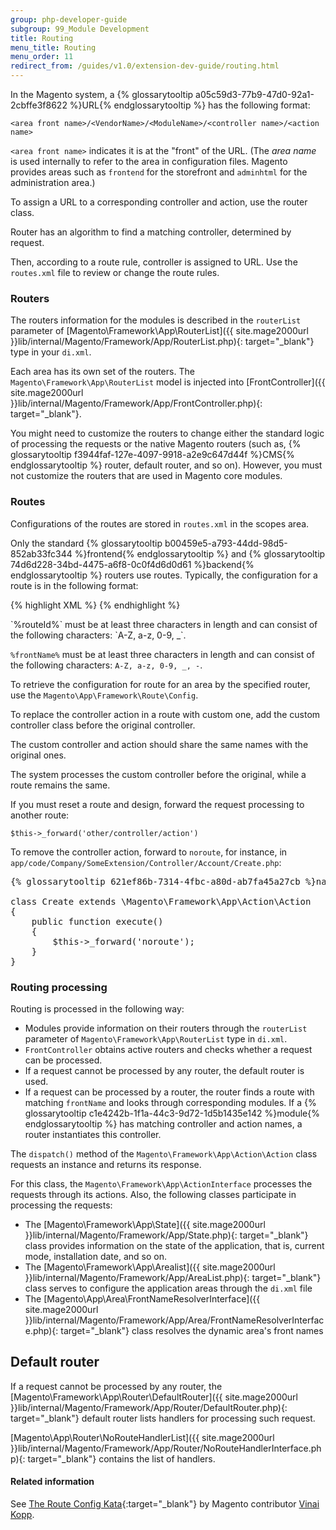 ```yaml
---
group: php-developer-guide
subgroup: 99_Module Development
title: Routing
menu_title: Routing
menu_order: 11
redirect_from: /guides/v1.0/extension-dev-guide/routing.html
---
```


In the Magento system, a {% glossarytooltip a05c59d3-77b9-47d0-92a1-2cbffe3f8622 %}URL{% endglossarytooltip %} has the following format:

`<area front name>/<VendorName>/<ModuleName>/<controller name>/<action name>`

`<area front name>` indicates it is at the "front" of the URL. (The _area name_ is used internally to refer to the area in configuration files. Magento provides areas such as `frontend` for the storefront and `adminhtml` for the administration area.)

To assign a URL to a corresponding controller and action, use the router class.

Router has an algorithm to find a matching controller, determined by request.

Then, according to a route rule, controller is assigned to URL. Use the `routes.xml` file to review or change the route rules.

### Routers

The routers information for the modules is described in the `routerList` parameter of [Magento\\Framework\\App\\RouterList]({{ site.mage2000url }}lib/internal/Magento/Framework/App/RouterList.php){: target="_blank"} type in your `di.xml`.

Each area has its own set of the routers. The `Magento\Framework\App\RouterList` model is injected into [FrontController]({{ site.mage2000url }}lib/internal/Magento/Framework/App/FrontController.php){: target="_blank"}.

You might need to customize the routers to change either the standard logic of processing the requests or the native Magento routers
(such as, {% glossarytooltip f3944faf-127e-4097-9918-a2e9c647d44f %}CMS{% endglossarytooltip %} router, default router, and so on).
However, you must not customize the routers that are used in Magento core modules.

### Routes

Configurations of the routes are stored in `routes.xml` in the scopes area.

Only the standard {% glossarytooltip b00459e5-a793-44dd-98d5-852ab33fc344 %}frontend{% endglossarytooltip %} and {% glossarytooltip 74d6d228-34bd-4475-a6f8-0c0f4d6d0d61 %}backend{% endglossarytooltip %} routers use routes. Typically, the configuration for a route is in the following format:

{% highlight XML %}
<config>
    <router id="%routerId%">
        <route id="%routeId%" frontName="%frontName%">
            <module name="%moduleName%" before="%moduleName%"/>
        </route>
    </router>
</config>
{% endhighlight %}

<div class="bs-callout bs-callout-info" id="info" markdown="1">
`%routeId%` must be at least three characters in length and can consist of the following characters: `A-Z, a-z, 0-9, _`.

`%frontName%` must be at least three characters in length and can consist of the following characters: `A-Z, a-z, 0-9, _, -`.
</div>

To retrieve the configuration for route for an area by the specified router, use the `Magento\App\Framework\Route\Config`.

To replace the controller action in a route with custom one, add the custom controller class before the original controller.

The custom controller and action should share the same names with the original ones.

The system processes the custom controller before the original, while a route remains the same.

If you must reset a route and design, forward the request processing to another route:

`$this->_forward('other/controller/action')`

To remove the controller action, forward to `noroute`, for instance, in `app/code/Company/SomeExtension/Controller/Account/Create.php`:


<pre>
{% glossarytooltip 621ef86b-7314-4fbc-a80d-ab7fa45a27cb %}namespace{% endglossarytooltip %} Company\SomeExtension\Controller\Account;

class Create extends \Magento\Framework\App\Action\Action
{
    public function execute()
    {
        $this->_forward('noroute');
    }
}
</pre>

### Routing processing

Routing is processed in the following way:

* Modules provide information on their routers through the `routerList` parameter of `Magento\Framework\App\RouterList` type in `di.xml`.
* `FrontController` obtains active routers and checks whether a request can be processed.
* If a request cannot be processed by any router, the default router is used.
* If a request can be processed by a router, the router finds a route with matching `frontName` and looks through corresponding modules. If a {% glossarytooltip c1e4242b-1f1a-44c3-9d72-1d5b1435e142 %}module{% endglossarytooltip %} has matching controller and action names, a router instantiates this controller.

The `dispatch()` method of the `Magento\Framework\App\Action\Action` class requests an instance and returns its response.

For this class, the `Magento\Framework\App\ActionInterface` processes the requests through its actions. Also, the following classes participate in processing the requests:

* The [Magento\\Framework\\App\\State]({{ site.mage2000url }}lib/internal/Magento/Framework/App/State.php){: target="_blank"}  class provides information on the state of the application, that is, current mode, installation date, and so on.
* The [Magento\\Framework\\App\\Arealist]({{ site.mage2000url }}lib/internal/Magento/Framework/App/AreaList.php){: target="_blank"} class serves to configure the application areas through the `di.xml` file
* The [Magento\\App\\Area\\FrontNameResolverInterface]({{ site.mage2000url }}lib/internal/Magento/Framework/App/Area/FrontNameResolverInterface.php){: target="_blank"} class resolves the dynamic area's front names

## Default router

If a request cannot be processed by any router, the [Magento\\Framework\\App\\Router\\DefaultRouter]({{ site.mage2000url }}lib/internal/Magento/Framework/App/Router/DefaultRouter.php){: target="_blank"} default router lists handlers for processing such request.

[Magento\\App\\Router\\NoRouteHandlerList]({{ site.mage2000url }}lib/internal/Magento/Framework/App/Router/NoRouteHandlerInterface.php){: target="_blank"} contains the list of handlers.

#### Related information

See [The Route Config Kata](http://vinaikopp.com/2016/03/21/05_the_route_config_kata){:target="_blank"} by Magento contributor [Vinai Kopp](http://vinaikopp.com/blog/list).
